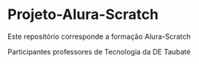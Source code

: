 # Projeto-Alura-Scratch

Este repositório corresponde a formação Alura-Scratch

Participantes professores de Tecnologia da DE Taubaté
